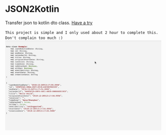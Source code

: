 # JSON2Kotlin

Transfer json to kotlin dto class.  [Have a try](https://therollingstones.cn/JSON2Kotlin/)

`This project is simple and I only used about 2 hour to complete this. Don't complain too much :)`
![demo](./1.gif "demo")
